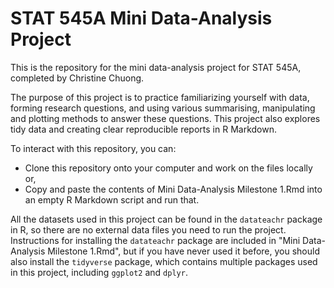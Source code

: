 # STAT 545A Mini Data-Analysis Project

This is the repository for the mini data-analysis project for STAT 545A, completed by Christine Chuong. 

The purpose of this project is to practice familiarizing yourself with data, forming research questions, and using various summarising, manipulating and plotting methods to answer these questions. This project also explores tidy data and creating clear reproducible reports in R Markdown.

To interact with this repository, you can:
* Clone this repository onto your computer and work on the files locally or,
* Copy and paste the contents of Mini Data-Analysis Milestone 1.Rmd into an empty R Markdown script and run that.

All the datasets used in this project can be found in the `datateachr` package in R, so there are no external data files you need to run the project. Instructions for installing the `datateachr` package are included in "Mini Data-Analysis Milestone 1.Rmd", but if you have never used it before, you should also install the `tidyverse` package, which contains multiple packages used in this project, including `ggplot2` and `dplyr`.


